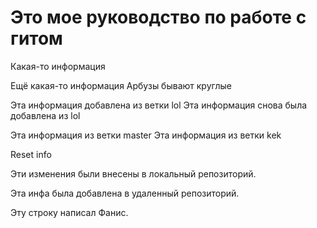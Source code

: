 # Это мое руководство по работе с гитом 

Какая-то информация 

Ещё какая-то информация Арбузы бывают круглые 

Эта информация добавлена из ветки lol 
Эта информация снова была добавлена из lol 

Эта информация из ветки master 
Эта информация из ветки kek 


Reset info

Эти изменения были внесены в локальный репозиторий. 

Эта инфа была добавлена в удаленный репозиторий. 

Эту строку написал Фанис.

